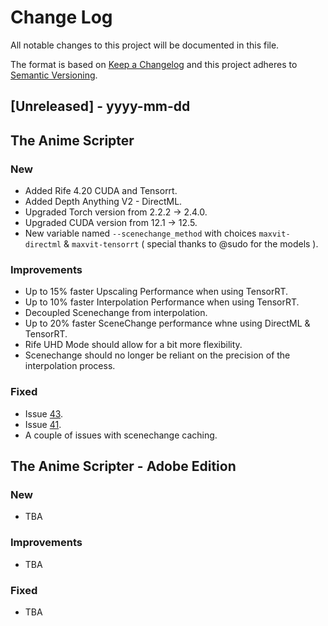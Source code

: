 
# Change Log
All notable changes to this project will be documented in this file.
 
The format is based on [Keep a Changelog](http://keepachangelog.com/)
and this project adheres to [Semantic Versioning](http://semver.org/).
 
## [Unreleased] - yyyy-mm-dd
 
## The Anime Scripter

### New
- Added Rife 4.20 CUDA and Tensorrt.
- Added Depth Anything V2 - DirectML.
- Upgraded Torch version from 2.2.2 -> 2.4.0.
- Upgraded CUDA version from 12.1 -> 12.5.
- New variable named `--scenechange_method` with choices `maxvit-directml` & `maxvit-tensorrt` ( special thanks to @sudo for the models ).

### Improvements
- Up to 15% faster Upscaling Performance when using TensorRT.
- Up to 10% faster Interpolation Performance when using TensorRT.
- Decoupled Scenechange from interpolation.
- Up to 20% faster SceneChange performance whne using DirectML & TensorRT.
- Rife UHD Mode should allow for a bit more flexibility.
- Scenechange should no longer be reliant on the precision of the interpolation process.
 
### Fixed
- Issue [43](https://github.com/NevermindNilas/TheAnimeScripter/issues/43).
- Issue [41](https://github.com/NevermindNilas/TheAnimeScripter/issues/41).
- A couple of issues with scenechange caching.

## The Anime Scripter - Adobe Edition

### New
- TBA

### Improvements
- TBA

### Fixed
- TBA